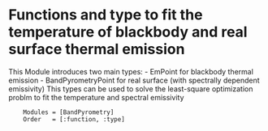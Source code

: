 # Functions and type to fit the temperature of blackbody and real surface thermal emission

This Module introduces two main types: 
    - EmPoint for blackbody thermal emission 
    - BandPyrometryPoint for real surface (with spectrally dependent emissivity) 
This types can be used to solve the least-square optimization problm to fit the temperature 
and spectral emissivity 

```@autodocs
    Modules = [BandPyrometry]
    Order   = [:function, :type]
```
